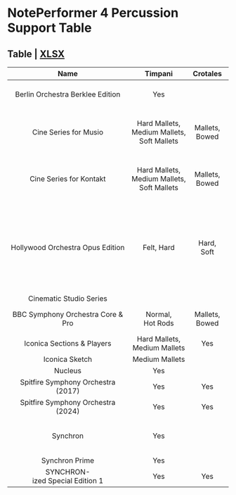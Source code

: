 # NotePerformer 4 Percussion Support Table

## Table | [XLSX](https://github.com/user-attachments/files/18232807/NotePerformer4.Supported.Instruments.zip)

|Name|Timpani|Crotales|Tubular Bells|Glockenspiel|Xylophone|Marimba|Glass Marimba|Vibraphone|Agogos|Anvil|Ships Bell|Bass Drum|Bell Tree|Bongos|Cabasa|Castanets|Claves|Concert Toms|Rototoms|Congas|Cowbell|Drum Kit|Finger Cymbals|Mahler Hammer|Pulli Sticks|Guiro|Hand Claps|Mark Tree|Metal Chimes|Crash Cymbal|Field Drum|Rain Stick|Shaker|Slapstick|Sleigh Bells|Snare Drum|Suspended Cymbal|Rivet Cymbal|Taiko|Tam-tam|Tambourine|Taos Drum|Temple Blocks|Timbales|Tenor Drum|Triangle|Wind Gong|Vibraslap|Ratchet|Woodblocks|Celesta|Harp|Harpsichord|Piano|
|:-:|:-:|:-:|:-:|:-:|:-:|:-:|:-:|:-:|:-:|:-:|:-:|:-:|:-:|:-:|:-:|:-:|:-:|:-:|:-:|:-:|:-:|:-:|:-:|:-:|:-:|:-:|:-:|:-:|:-:|:-:|:-:|:-:|:-:|:-:|:-:|:-:|:-:|:-:|:-:|:-:|:-:|:-:|:-:|:-:|:-:|:-:|:-:|:-:|:-:|:-:|:-:|:-:|:-:|:-:|
|Berlin Orchestra Berklee Edition|Yes||Yes|Yes|Yes|Yes||Yes||2||28 inch, 36 inch||Yes||High, Low|High, Low|Yes||Yes|Yes||Yes|||Yes|Yes|Yes||15 inch, 19 inch, 20 inch|||2||Yes|Firecracker 10 inch, Majestic Pro 14 inch, Basler Drum 16 inch|Zildjian 14 inch, Zildjian 16 inch|||130 cm, 105 cm, 85 cm|1, Headless||Yes|Yes||Yes||Yes||Yes|Yes|Yes|||
|Cine Series for Musio|Hard Mallets, Medium Mallets, Soft Mallets|Mallets, Bowed|Yes|Hard Mallets, Soft Mallets|Hard Mallets, Soft Mallets|Hard Mallets, Soft Mallets|Hard Mallets, Soft Mallets|Hard Mallets, Soft Mallets, Bowed|High, Low|Yes||28 inch, 36 inch, Medium, Rubber, Soft, Wood Mallets|Yes|Yes|Yes|Yes|Yes|Yes||Yes|High, Medium, Low|Yes|High, Low|||Yes||Yes|Yes|18 inch dark, 19 inch||Yes|5|Yes|Yes|Concert, Metal, Military, Piccolo, Popcorn, Tenor|17 inch x 2, 18 inch dark||Hard Mallets, Soft Mallets|Yes|4||Hard Mallets, Soft Mallets|Yes||6||Yes||Yes|Yes|Yes|Normal, Baroque, Vintage|Classical, Cinematic, Studio, Rock Studio Grand|
|Cine Series for Kontakt|Hard Mallets, Medium Mallets, Soft Mallets|Mallets, Bowed|Yes|Hard Mallets, Soft Mallets|Hard Mallets, Soft Mallets|Hard Mallets, Soft Mallets|Hard Mallets, Soft Mallets|Hard Mallets, Soft Mallets, Bowed|High, Low|Yes||28 inch, 36 inch, Medium, Rubber, Soft, Wood Mallets|Yes|Yes|Yes|Yes|Yes|Yes||Yes|High, Medium, Low|Yes|High, Low|||Yes||Yes|Yes|18 inch dark, 19 inch||Yes|5|Yes|Yes|Concert, Metal, Military, Piccolo, Popcorn, Tenor|17 inch x 2, 18 inch dark||Hard Mallets, Soft Mallets|Yes|4||Hard Mallets, Soft Mallets|Yes||6||Yes||Yes|Yes|3||Yes|
|Hollywood Orchestra Opus Edition|Felt, Hard|Hard, Soft|Yes|Yes|Yes|Yes||Yes||6||Gretsch 32 inch, Ludwig 36 inch, Ludwig 40 inch||||2|3|Yes|||||High, Low|Yes|Yes|||2||12 inch Old Zildjan K, 14 inch Old Zildjan K, 15 inch Old Italian, 16 inch Sabian, 17 inch Istanbul, 19 inch Sabian, 19 inch Zildjian, 20 inch Constantinople, 20 inch Zildjan, 22 inch Zildjan K|Antique, Black Swamp, Ludwig, Slingerland||7|2|High, Low|Brass Ludwig, Calf Head Ludwig, Mahogny Ludwig, Pearl Philharmonic 5in x 14in, Pearl Philharmonic 6in x 14in||||28 inch Small, 32 inch Medium, 38 inch Large|Black Swamp, Lefima 12 inch, Ludwig Headless|Yes|Yes|||6||||Normal, Piccolo|Yes|Yes||Steinway D, Yamaha, Bosendorfer, Bechstein|
|Cinematic Studio Series|||||||||||||||||||||||||||||||||||||||||||||||||Yes|||||Yes|
|BBC Symphony Orchestra Core & Pro|Normal, Hot Rods|Mallets, Bowed|Yes|Yes|Yes|Yes||Yes||Yes||Normal, Hard Mallets, Soft Mallets||||Yes|||||Yes|||||Yes||||Yes|||||Yes|2, Military|Yes|||Yes|Yes||||Yes|Yes||Yes||Yes|Yes|Yes||Yes|
|Iconica Sections & Players|Hard Mallets, Medium Mallets|Yes|Yes|Yes|Yes|Medium Mallets, Soft Mallets||Yes||||Yes|Yes|Yes||Yes||Yes||High, Low|High, Low|||||||||Large, Medium, Small||||||4|Yes|||Yes|2||Yes|||High, Low||2||Yes|Yes|Yes|||
|Iconica Sketch|Medium Mallets||Yes|Yes|Yes|Yes||Yes||||Yes|Yes|Yes||Yes||Yes||Yes|Yes|||||||Yes||Yes||||||3|18 inch, 20 inch|||Yes|Yes|||||Yes||Yes||Yes|Yes|Yes|||
|Nucleus|Yes|||Yes|Yes|Yes||||||Yes||||||Yes||||||||||||Yes||||||High, Low|Yes|||||||||Yes||||||Yes|||
|Spitfire Symphony Orchestra (2017)|Yes|Yes|Yes|Normal, Hard Mallets|Yes|Yes||Yes|Normal, Gankogui|Normal x 5, Mini x 3|Yes|Yes||Yes|Yes|Yes|Yes|Yes|Yes|Yes|High, Low|||||Yes||Yes||Yes|Yes||2||2|3|Low, Medium, High|Yes||Yes|Yes||Yes|Yes||2|Yes||Yes|Yes|Yes||||
|Spitfire Symphony Orchestra (2024)|Yes|Yes|Yes|Normal, Hard Mallets|Yes|Yes||Yes|Normal, Gankogui|Normal x 5, Mini x 3|Yes|Yes||Yes|Yes|Yes|Yes|Yes|Yes|Yes|High, Low|||||Yes||Yes||Yes|Yes||2||2|3|Low, Medium, High|Yes||Yes|Yes||Yes|Yes||2|Yes||Yes|Yes|Yes|Yes||Yes|
|Synchron|Yes||Medium, Hard, Triangle Mallets|Metal, Plastic Mallets|Wood, Leathre Mallets, Bowed|||||||Medium, Hard, Soft Mallets, Soft, Hard Brushes||||Large,. Small||Sticks, Rods, Brushes, Mallets||||||||||||Zildjian, Meinl|||Tube, Egg|||Sticks, Rods, Mallets, Brushes|K16, K18 with Sticks, Hard and Soft Mallets, Rods, Brushes||Hard and Soft Mallet|100 cm and 120 cm with Hard and Soft Mallets|Lefima, Kolberg|||||Steel 14 cm, Steel 21 cm, Steel 30 cm, Bronze 30 cm, Baroque 17 cm, Baroque 21 cm, Serrated 21 cm with light and heavy||||Yarn and Plastic Mallets|Yes||||
|Synchron Prime|Yes||Yes|Yes|Yes|||||||Yes||||||Yes||||||||||||Yes||||||Yes|Soft and Hard Mallets||Hard and Soft Mallet|Yes|Yes|||||Yes||||Yes|Yes|Yes|||
|SYNCHRON-ized Special Edition 1|Yes|Yes|Yes|Yes|Yes|Yes||Yes||Yes||Yes||||Yes||Yes||||||||||Yes||Yes||||||Normal, A4|Yes|||Large|Yes|||||Yes|||||Yes|Yes||Bosendorfer|
